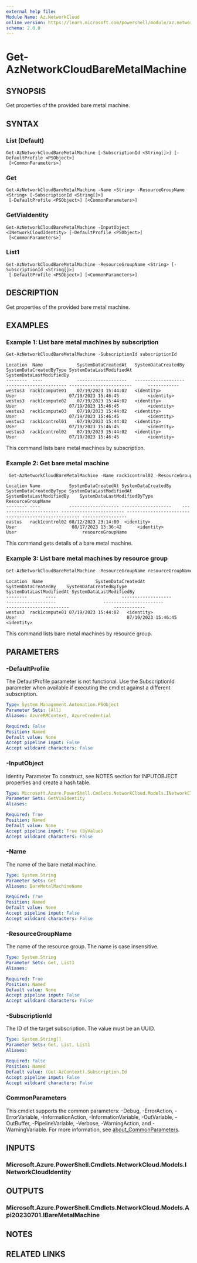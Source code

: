 ```yaml
---
external help file:
Module Name: Az.NetworkCloud
online version: https://learn.microsoft.com/powershell/module/az.networkcloud/get-aznetworkcloudbaremetalmachine
schema: 2.0.0
---
```


# Get-AzNetworkCloudBareMetalMachine

## SYNOPSIS
Get properties of the provided bare metal machine.

## SYNTAX

### List (Default)
```
Get-AzNetworkCloudBareMetalMachine [-SubscriptionId <String[]>] [-DefaultProfile <PSObject>]
 [<CommonParameters>]
```

### Get
```
Get-AzNetworkCloudBareMetalMachine -Name <String> -ResourceGroupName <String> [-SubscriptionId <String[]>]
 [-DefaultProfile <PSObject>] [<CommonParameters>]
```

### GetViaIdentity
```
Get-AzNetworkCloudBareMetalMachine -InputObject <INetworkCloudIdentity> [-DefaultProfile <PSObject>]
 [<CommonParameters>]
```

### List1
```
Get-AzNetworkCloudBareMetalMachine -ResourceGroupName <String> [-SubscriptionId <String[]>]
 [-DefaultProfile <PSObject>] [<CommonParameters>]
```

## DESCRIPTION
Get properties of the provided bare metal machine.

## EXAMPLES

### Example 1: List bare metal machines by subscription
```powershell
Get-AzNetworkCloudBareMetalMachine -SubscriptionId subscriptionId
```

```output
Location  Name             SystemDataCreatedAt   SystemDataCreatedBy  SystemDataCreatedByType SystemDataLastModifiedAt      SystemDataLastModifiedBy
--------  ----             -------------------   -------------------  ----------------------- ------------------------      ------------
westus3  rack1compute01    07/19/2023 15:44:02   <identity>           User                    07/19/2023 15:46:45           <identity>
westus3  rack1compute02    07/19/2023 15:44:02   <identity>           User                    07/19/2023 15:46:45           <identity>
westus3  rack1compute03    07/19/2023 15:44:02   <identity>           User                    07/19/2023 15:46:45           <identity>
westus3  rack1control01    07/19/2023 15:44:02   <identity>           User                    07/19/2023 15:46:45           <identity>
westus3  rack1control02    07/19/2023 15:44:02   <identity>           User                    07/19/2023 15:46:45           <identity>

```

This command lists bare metal machines by subscription.

### Example 2: Get bare metal machine
```powershell
 Get-AzNetworkCloudBareMetalMachine -Name rack1control02 -ResourceGroupName resourceGroupName
```

```output
Location Name           SystemDataCreatedAt SystemDataCreatedBy    SystemDataCreatedByType SystemDataLastModifiedAt SystemDataLastModifiedBy    SystemDataLastModifiedByType ResourceGroupName
-------- ----           ------------------- -------------------    ----------------------- ------------------------ ------------------------    ---------------------------- -----------------
eastus   rack1control02 08/12/2023 23:14:00  <identity>            User                     08/17/2023 13:36:42      <identity>                  User                         resourceGroupName
```

This command gets details of a bare metal machine.

### Example 3: List bare metal machines by resource group
```powershell
Get-AzNetworkCloudBareMetalMachine -ResourceGroupName resourceGroupName -SubscriptionId subscriptionId
```

```output
Location  Name                    SystemDataCreatedAt   SystemDataCreatedBy    SystemDataCreatedByType SystemDataLastModifiedAt SystemDataLastModifiedBy
--------       ----                         -------------------                -------------------                  -----------------------                   ------------------------                 ------------
westus3  rack1compute01 07/19/2023 15:44:02   <identity>                         User                                          07/19/2023 15:46:45           <identity>
```

This command lists bare metal machines by resource group.

## PARAMETERS

### -DefaultProfile
The DefaultProfile parameter is not functional.
Use the SubscriptionId parameter when available if executing the cmdlet against a different subscription.

```yaml
Type: System.Management.Automation.PSObject
Parameter Sets: (All)
Aliases: AzureRMContext, AzureCredential

Required: False
Position: Named
Default value: None
Accept pipeline input: False
Accept wildcard characters: False
```

### -InputObject
Identity Parameter
To construct, see NOTES section for INPUTOBJECT properties and create a hash table.

```yaml
Type: Microsoft.Azure.PowerShell.Cmdlets.NetworkCloud.Models.INetworkCloudIdentity
Parameter Sets: GetViaIdentity
Aliases:

Required: True
Position: Named
Default value: None
Accept pipeline input: True (ByValue)
Accept wildcard characters: False
```

### -Name
The name of the bare metal machine.

```yaml
Type: System.String
Parameter Sets: Get
Aliases: BareMetalMachineName

Required: True
Position: Named
Default value: None
Accept pipeline input: False
Accept wildcard characters: False
```

### -ResourceGroupName
The name of the resource group.
The name is case insensitive.

```yaml
Type: System.String
Parameter Sets: Get, List1
Aliases:

Required: True
Position: Named
Default value: None
Accept pipeline input: False
Accept wildcard characters: False
```

### -SubscriptionId
The ID of the target subscription.
The value must be an UUID.

```yaml
Type: System.String[]
Parameter Sets: Get, List, List1
Aliases:

Required: False
Position: Named
Default value: (Get-AzContext).Subscription.Id
Accept pipeline input: False
Accept wildcard characters: False
```

### CommonParameters
This cmdlet supports the common parameters: -Debug, -ErrorAction, -ErrorVariable, -InformationAction, -InformationVariable, -OutVariable, -OutBuffer, -PipelineVariable, -Verbose, -WarningAction, and -WarningVariable. For more information, see [about_CommonParameters](http://go.microsoft.com/fwlink/?LinkID=113216).

## INPUTS

### Microsoft.Azure.PowerShell.Cmdlets.NetworkCloud.Models.INetworkCloudIdentity

## OUTPUTS

### Microsoft.Azure.PowerShell.Cmdlets.NetworkCloud.Models.Api20230701.IBareMetalMachine

## NOTES

## RELATED LINKS

